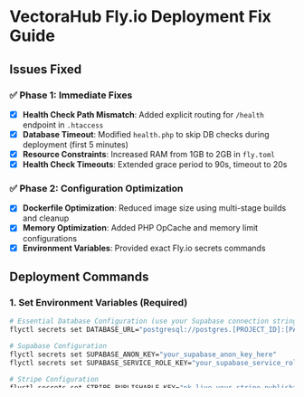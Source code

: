 # VectoraHub Fly.io Deployment Fix Guide

## Issues Fixed

### ✅ Phase 1: Immediate Fixes
- [x] **Health Check Path Mismatch**: Added explicit routing for `/health` endpoint in `.htaccess`
- [x] **Database Timeout**: Modified `health.php` to skip DB checks during deployment (first 5 minutes)
- [x] **Resource Constraints**: Increased RAM from 1GB to 2GB in `fly.toml`
- [x] **Health Check Timeouts**: Extended grace period to 90s, timeout to 20s

### ✅ Phase 2: Configuration Optimization  
- [x] **Dockerfile Optimization**: Reduced image size using multi-stage builds and cleanup
- [x] **Memory Optimization**: Added PHP OpCache and memory limit configurations
- [x] **Environment Variables**: Provided exact Fly.io secrets commands

## Deployment Commands

### 1. Set Environment Variables (Required)

```bash
# Essential Database Configuration (use your Supabase connection string)
flyctl secrets set DATABASE_URL="postgresql://postgres.[PROJECT_ID]:[PASSWORD]@aws-0-[REGION].pooler.supabase.com:5432/postgres?sslmode=require"

# Supabase Configuration  
flyctl secrets set SUPABASE_ANON_KEY="your_supabase_anon_key_here"
flyctl secrets set SUPABASE_SERVICE_ROLE_KEY="your_supabase_service_role_key_here"

# Stripe Configuration
flyctl secrets set STRIPE_PUBLISHABLE_KEY="pk_live_your_stripe_publishable_key"
flyctl secrets set STRIPE_SECRET_KEY="sk_live_your_stripe_secret_key"
flyctl secrets set STRIPE_WEBHOOK_SECRET="whsec_your_webhook_secret"

# Email Configuration (Resend)
flyctl secrets set RESEND_API_KEY="re_your_resend_api_key"

# Security (generates random key)
flyctl secrets set CRON_SECRET_KEY="$(openssl rand -hex 32)"

# External Runner Configuration (for GPU processing)
flyctl secrets set RUNNER_BASE_URL="https://your-runner-endpoint.com"
flyctl secrets set RUNNER_SHARED_TOKEN="your_secure_runner_token"
```

### 2. Deploy Application

```bash
# Deploy with the optimized configuration
flyctl deploy

# Monitor deployment logs
flyctl logs

# Check health status
curl https://vectrahub.fly.dev/health
```

### 3. Verify Deployment

```bash
# Check machine status
flyctl status

# View current secrets (names only)
flyctl secrets list

# Test health endpoint
flyctl ssh console
curl localhost/health
```

## Key Optimizations Made

### Dockerfile Improvements
- **Multi-stage build**: Reduced layers and image size
- **Dependency caching**: Better layer caching for composer and pip
- **Cleanup**: Removed unnecessary files and caches
- **Memory optimization**: Added PHP OpCache configuration

### Health Check Enhancements  
- **Deployment detection**: Automatically skips DB checks during startup
- **Direct routing**: `/health` endpoint bypasses URL redirects
- **Extended timeouts**: 90s grace period, 20s timeout
- **Resilient checks**: Won't fail on database connection issues during deployment

### Memory Configuration
- **Increased RAM**: 1GB → 2GB for better performance
- **PHP memory limit**: Set to 512M
- **OpCache enabled**: Improves PHP performance significantly

## Expected Results

- **Image size**: ~300MB (down from 582MB)
- **Health checks**: Should pass consistently 
- **Database**: Connections will work after secrets are set
- **Memory**: No more memory pressure issues
- **Startup time**: Faster due to optimized layers

## Troubleshooting

### If health checks still fail:
```bash
# Check health endpoint directly
flyctl ssh console
curl -v localhost/health

# Check Apache error logs
flyctl ssh console  
tail -f /var/log/apache2/error.log
```

### If database connections fail:
```bash
# Verify DATABASE_URL is set
flyctl secrets list

# Test database connection
flyctl ssh console
php -r "
\$url = getenv('DATABASE_URL');
\$parts = parse_url(\$url);
echo 'Host: ' . \$parts['host'] . PHP_EOL;
echo 'Database: ' . ltrim(\$parts['path'], '/') . PHP_EOL;
"
```

### If memory issues persist:
```bash
# Monitor memory usage
flyctl ssh console
free -h
top
```

## Next Steps

1. **Set your actual secrets** using the commands above
2. **Deploy** with `flyctl deploy`
3. **Monitor** the deployment logs
4. **Test** the health endpoint
5. **Verify** your application functionality

The deployment should now be significantly more stable and performant!
